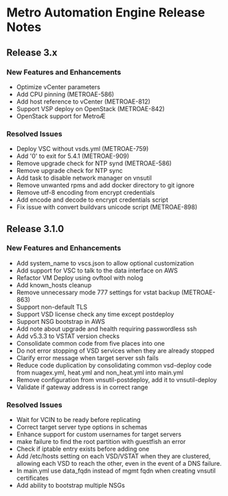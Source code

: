 # Metro Automation Engine Release Notes
## Release 3.x
### New Features and Enhancements
* Optimize vCenter parameters
* Add CPU pinning (METROAE-586)
* Add host reference to vCenter (METROAE-812)
* Support VSP deploy on OpenStack (METROAE-842)
* OpenStack support for MetroÆ
### Resolved Issues
* Deploy VSC without vsds.yml (METROAE-759)
* Add '0' to exit for 5.4.1 (METROAE-909)
* Remove upgrade check for NTP synd (METROAE-586)
* Remove upgrade check for NTP sync
* Add task to disable network manager on vnsutil
* Remove unwanted rpms and add docker directory to git ignore
* Remove utf-8 encoding from encrypt credentials
* Add encode and decode to encrypt credentials script
* Fix issue with convert buildvars unicode script (METROAE-898)
## Release 3.1.0
### New Features and Enhancements
* Add system_name to vscs.json to allow optional customization
* Add support for VSC to talk to the data interface on AWS
* Refactor VM Deploy using ovftool with nolog
* Add known_hosts cleanup
* Remove unnecessary mode 777 settings for vstat backup (METROAE-863)
* Support non-default TLS
* Support VSD license check any time except postdeploy
* Support NSG bootstrap in AWS
* Add note about upgrade and health requiring passwordless ssh
* Add v5.3.3 to VSTAT version checks
* Consolidate common code from five places into one
* Do not error stopping of VSD services when they are already stopped
* Clarify error message when target server ssh fails
* Reduce code duplication by consolidating common vsd-deploy code from nuagex.yml, heat.yml and non_heat.yml into main.yml
* Remove configuration from vnsutil-postdeploy, add it to vnsutil-deploy
* Validate if gateway address is in correct range
### Resolved Issues
* Wait for VCIN to be ready before replicating
* Correct target server type options in schemas
* Enhance support for custom usernames for target servers
* make failure to find the root partition with guestfish an error  
* Check if iptable entry exists before adding one
* Add /etc/hosts setting on each VSD/VSTAT when they are clustered, allowing each VSD to reach the other, even in the event of a DNS failure.
* In main.yml use data_fqdn instead of mgmt fqdn when creating vnsutil certificates
* Add ability to bootstrap multiple NSGs
